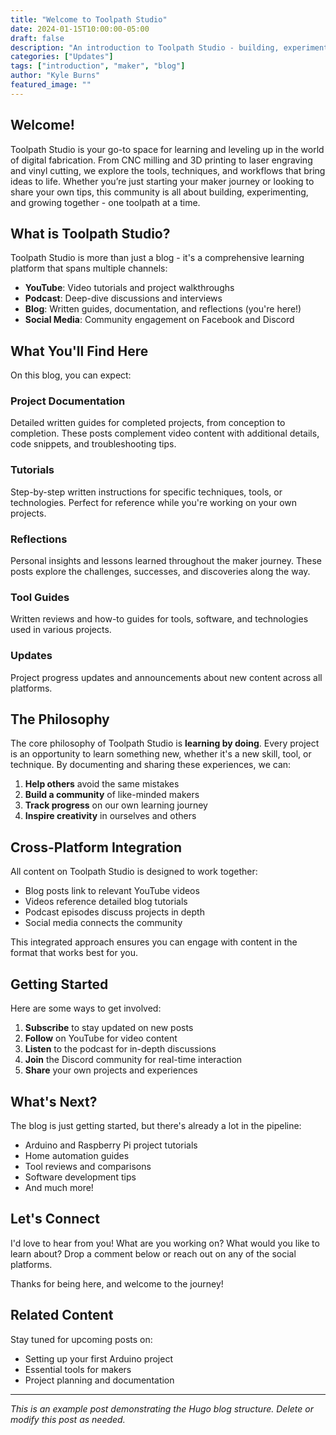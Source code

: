 ```yaml
---
title: "Welcome to Toolpath Studio"
date: 2024-01-15T10:00:00-05:00
draft: false
description: "An introduction to Toolpath Studio - building, experimenting, and growing together"
categories: ["Updates"]
tags: ["introduction", "maker", "blog"]
author: "Kyle Burns"
featured_image: ""
---
```


## Welcome!

Toolpath Studio is your go-to space for learning and leveling up in the world of digital fabrication. From CNC milling and 3D printing to laser engraving and vinyl cutting, we explore the tools, techniques, and workflows that bring ideas to life. Whether you’re just starting your maker journey or looking to share your own tips, this community is all about building, experimenting, and growing together - one toolpath at a time.

## What is Toolpath Studio?

Toolpath Studio is more than just a blog - it's a comprehensive learning platform that spans multiple channels:

- **YouTube**: Video tutorials and project walkthroughs
- **Podcast**: Deep-dive discussions and interviews
- **Blog**: Written guides, documentation, and reflections (you're here!)
- **Social Media**: Community engagement on Facebook and Discord

## What You'll Find Here

On this blog, you can expect:

### Project Documentation
Detailed written guides for completed projects, from conception to completion. These posts complement video content with additional details, code snippets, and troubleshooting tips.

### Tutorials
Step-by-step written instructions for specific techniques, tools, or technologies. Perfect for reference while you're working on your own projects.

### Reflections
Personal insights and lessons learned throughout the maker journey. These posts explore the challenges, successes, and discoveries along the way.

### Tool Guides
Written reviews and how-to guides for tools, software, and technologies used in various projects.

### Updates
Project progress updates and announcements about new content across all platforms.

## The Philosophy

The core philosophy of Toolpath Studio is **learning by doing**. Every project is an opportunity to learn something new, whether it's a new skill, tool, or technique. By documenting and sharing these experiences, we can:

1. **Help others** avoid the same mistakes
2. **Build a community** of like-minded makers
3. **Track progress** on our own learning journey
4. **Inspire creativity** in ourselves and others

## Cross-Platform Integration

All content on Toolpath Studio is designed to work together:

- Blog posts link to relevant YouTube videos
- Videos reference detailed blog tutorials
- Podcast episodes discuss projects in depth
- Social media connects the community

This integrated approach ensures you can engage with content in the format that works best for you.

## Getting Started

Here are some ways to get involved:

1. **Subscribe** to stay updated on new posts
2. **Follow** on YouTube for video content
3. **Listen** to the podcast for in-depth discussions
4. **Join** the Discord community for real-time interaction
5. **Share** your own projects and experiences

## What's Next?

The blog is just getting started, but there's already a lot in the pipeline:

- Arduino and Raspberry Pi project tutorials
- Home automation guides
- Tool reviews and comparisons
- Software development tips
- And much more!

## Let's Connect

I'd love to hear from you! What are you working on? What would you like to learn about? Drop a comment below or reach out on any of the social platforms.

Thanks for being here, and welcome to the journey!

## Related Content

Stay tuned for upcoming posts on:
- Setting up your first Arduino project
- Essential tools for makers
- Project planning and documentation

---

*This is an example post demonstrating the Hugo blog structure. Delete or modify this post as needed.*
